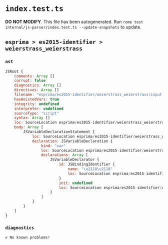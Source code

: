 # `index.test.ts`

**DO NOT MODIFY**. This file has been autogenerated. Run `rome test internal/js-parser/index.test.ts --update-snapshots` to update.

## `esprima > es2015-identifier > weierstrass_weierstrass`

### `ast`

```javascript
JSRoot {
	comments: Array []
	corrupt: false
	diagnostics: Array []
	directives: Array []
	filename: "esprima/es2015-identifier/weierstrass_weierstrass/input.js"
	hasHoistedVars: true
	integrity: undefined
	interpreter: undefined
	sourceType: "script"
	syntax: Array []
	loc: SourceLocation esprima/es2015-identifier/weierstrass_weierstrass/input.js 1:0-2:0
	body: Array [
		JSVariableDeclarationStatement {
			loc: SourceLocation esprima/es2015-identifier/weierstrass_weierstrass/input.js 1:0-1:11
			declaration: JSVariableDeclaration {
				kind: "var"
				loc: SourceLocation esprima/es2015-identifier/weierstrass_weierstrass/input.js 1:0-1:11
				declarations: Array [
					JSVariableDeclarator {
						id: JSBindingIdentifier {
							name: "\u2118\u2118"
							loc: SourceLocation esprima/es2015-identifier/weierstrass_weierstrass/input.js 1:4-1:11 (℘℘)
						}
						init: undefined
						loc: SourceLocation esprima/es2015-identifier/weierstrass_weierstrass/input.js 1:4-1:11
					}
				]
			}
		}
	]
}
```

### `diagnostics`

```
✔ No known problems!

```
